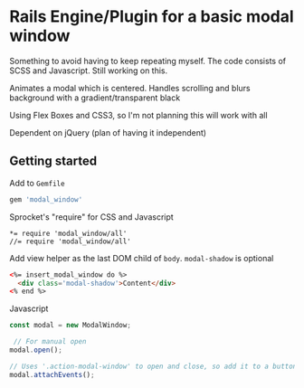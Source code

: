 # Rails Engine/Plugin for a basic modal window

Something to avoid having to keep repeating myself. The code consists of SCSS and Javascript. Still working on this.

Animates a modal which is centered. Handles scrolling and blurs background with a gradient/transparent black

Using Flex Boxes and CSS3, so I'm not planning this will work with all

Dependent on jQuery (plan of having it independent)

## Getting started

Add to `Gemfile`
```ruby
gem 'modal_window'
```

Sprocket's "require" for CSS and Javascript
```
*= require 'modal_window/all'
//= require 'modal_window/all'
```

Add view helper as the last DOM child of `body`. `modal-shadow` is optional
```html
<%= insert_modal_window do %>
  <div class='modal-shadow'>Content</div>
<% end %>
```

Javascript
```javascript
const modal = new ModalWindow;

 // For manual open
modal.open();

// Uses '.action-modal-window' to open and close, so add it to a button
modal.attachEvents(); 
```
